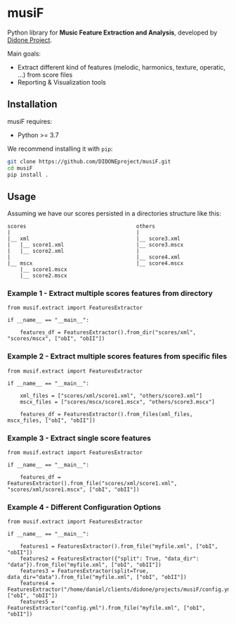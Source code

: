 # musiF

Python library for **Music Feature Extraction and Analysis**, developed by [Didone Project](https://didone.eu/). 

Main goals:

* Extract different kind of features (melodic, harmonics, texture, operatic, ...) from score files
* Reporting & Visualization tools

## Installation

musiF requires:

* Python >= 3.7

We recommend installing it with `pip`:

```bash
git clone https://github.com/DIDONEproject/musiF.git
cd musiF
pip install .
```

## Usage

Assuming we have our scores persisted in a directories structure like this:
 
```
scores                                   others
|                                        |
|__ xml                                  |__ score3.xml
|   |__ score1.xml                       |__ score3.mscx
|   |__ score2.xml                       |
|                                        |__ score4.xml
|__ mscx                                 |__ score4.mscx
    |__ score1.mscx                      
    |__ score2.mscx

```

### Example 1 - Extract multiple scores features from directory

```
from musif.extract import FeaturesExtractor

if __name__ == "__main__":

    features_df = FeaturesExtractor().from_dir("scores/xml", "scores/mscx", ["obI", "obII"])

```

### Example 2 - Extract multiple scores features from specific files

```
from musif.extract import FeaturesExtractor

if __name__ == "__main__":

    xml_files = ["scores/xml/score1.xml", "others/score3.xml"]
    mscx_files = ["scores/mscx/score1.mscx", "others/score3.mscx"]

    features_df = FeaturesExtractor().from_files(xml_files, mscx_files, ["obI", "obII"])

```

### Example 3 - Extract single score features

```
from musif.extract import FeaturesExtractor

if __name__ == "__main__":

    features_df = FeaturesExtractor().from_file("scores/xml/score1.xml", "scores/xml/score1.mscx", ["obI", "obII"])

```

### Example 4 - Different Configuration Options

```
from musif.extract import FeaturesExtractor

if __name__ == "__main__":

    features1 = FeaturesExtractor().from_file("myfile.xml", ["obI", "obII"])
    features2 = FeaturesExtractor({"split": True, "data_dir": "data"}).from_file("myfile.xml", ["obI", "obII"])
    features3 = FeaturesExtractor(split=True, data_dir="data").from_file("myfile.xml", ["obI", "obII"])
    features4 = FeaturesExtractor("/home/daniel/clients/didone/projects/musiF/config.yml").from_file("myfile.xml", ["obI", "obII"])
    features5 = FeaturesExtractor("config.yml").from_file("myfile.xml", ["obI", "obII"])

```

